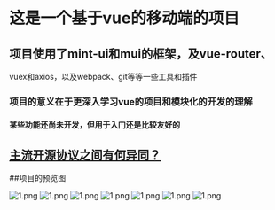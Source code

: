 # 这是一个基于vue的移动端的项目

## 项目使用了mint-ui和mui的框架，及vue-router、
vuex和axios，以及webpack、git等等一些工具和插件
### 项目的意义在于更深入学习vue的项目和模块化的开发的理解

#### 某些功能还尚未开发，但用于入门还是比较友好的

## [主流开源协议之间有何异同？](https://www.zhihu.com/question/19568896)


##项目的预览图

![1.png](https://github/forthenight/images/1.PNG)
![1.png](https://github/forthenight/images/2.PNG)
![1.png](https://github/forthenight/images/3.PNG)
![1.png](https://github/forthenight/images/4.PNG)
![1.png](https://github/forthenight/images/5.PNG)
![1.png](https://github/forthenight/images/6.PNG)
![1.png](https://github/forthenight/images/7.PNG)

